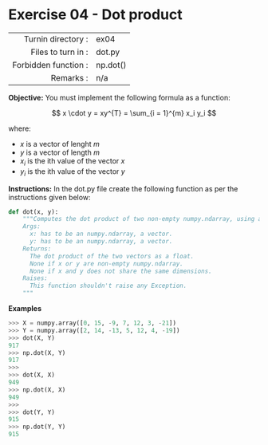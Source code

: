 # Exercise 04 - Dot product

|                         |                    |
| -----------------------:| ------------------ |
|   Turnin directory :    |  ex04              |
|   Files to turn in :    |  dot.py            |
|   Forbidden function :  |  np.dot()          |
|   Remarks :             |  n/a               |

**Objective:**
You must implement the following formula as a function:  
  
$$
x \cdot y = xy^{T} = \sum_{i = 1}^{m} x_i y_i
$$

where:  
- $x$ is a vector of lenght $m$
- $y$ is a vector of length $m$
- $x_i$ is the ith value of the vector $x$
- $y_i$ is the ith value of the vector $y$


**Instructions:**
In the dot.py file create the following function as per the instructions given below:
```python
def dot(x, y):
    """Computes the dot product of two non-empty numpy.ndarray, using a for-loop. The two arrays must have the same dimensions.
    Args:
      x: has to be an numpy.ndarray, a vector.
      y: has to be an numpy.ndarray, a vector.
    Returns:
      The dot product of the two vectors as a float.
      None if x or y are non-empty numpy.ndarray.
      None if x and y does not share the same dimensions.
    Raises:
      This function shouldn't raise any Exception.
    """
```

**Examples**
```python
>>> X = numpy.array([0, 15, -9, 7, 12, 3, -21])
>>> Y = numpy.array([2, 14, -13, 5, 12, 4, -19])
>>> dot(X, Y)
917
>>> np.dot(X, Y)
917
>>>
>>> dot(X, X)
949
>>> np.dot(X, X)
949
>>>
>>> dot(Y, Y)
915
>>> np.dot(Y, Y)
915
```
